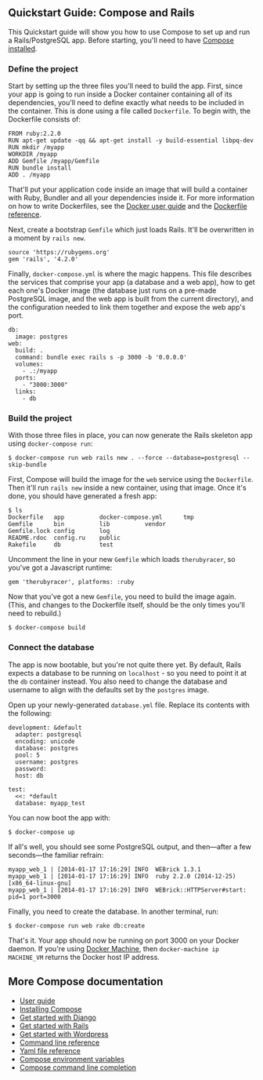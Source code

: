 <!--[metadata]>
+++
title = "Quickstart Guide: Compose and Rails"
description = "Getting started with Docker Compose and Rails"
keywords = ["documentation, docs,  docker, compose, orchestration, containers"]
[menu.main]
parent="smn_workw_compose"
weight=5
+++
<![end-metadata]-->

## Quickstart Guide: Compose and Rails

This Quickstart guide will show you how to use Compose to set up and run a Rails/PostgreSQL app. Before starting, you'll need to have [Compose installed](install.md).

### Define the project

Start by setting up the three files you'll need to build the app. First, since
your app is going to run inside a Docker container containing all of its
dependencies, you'll need to define exactly what needs to be included in the
container. This is done using a file called `Dockerfile`. To begin with, the
Dockerfile consists of:

    FROM ruby:2.2.0
    RUN apt-get update -qq && apt-get install -y build-essential libpq-dev
    RUN mkdir /myapp
    WORKDIR /myapp
    ADD Gemfile /myapp/Gemfile
    RUN bundle install
    ADD . /myapp

That'll put your application code inside an image that will build a container with Ruby, Bundler and all your dependencies inside it. For more information on how to write Dockerfiles, see the [Docker user guide](https://docs.docker.com/userguide/dockerimages/#building-an-image-from-a-dockerfile) and the [Dockerfile reference](http://docs.docker.com/reference/builder/).

Next, create a bootstrap `Gemfile` which just loads Rails. It'll be overwritten in a moment by `rails new`.

    source 'https://rubygems.org'
    gem 'rails', '4.2.0'

Finally, `docker-compose.yml` is where the magic happens. This file describes the services that comprise your app (a database and a web app), how to get each one's Docker image (the database just runs on a pre-made PostgreSQL image, and the web app is built from the current directory), and the configuration needed to link them together and expose the web app's port.

    db:
      image: postgres
    web:
      build: .
      command: bundle exec rails s -p 3000 -b '0.0.0.0'
      volumes:
        - .:/myapp
      ports:
        - "3000:3000"
      links:
        - db

### Build the project

With those three files in place, you can now generate the Rails skeleton app
using `docker-compose run`:

    $ docker-compose run web rails new . --force --database=postgresql --skip-bundle

First, Compose will build the image for the `web` service using the
`Dockerfile`. Then it'll run `rails new` inside a new container, using that
image. Once it's done, you should have generated a fresh app:

    $ ls
    Dockerfile   app          docker-compose.yml      tmp
    Gemfile      bin          lib          vendor
    Gemfile.lock config       log
    README.rdoc  config.ru    public
    Rakefile     db           test

Uncomment the line in your new `Gemfile` which loads `therubyracer`, so you've
got a Javascript runtime:

    gem 'therubyracer', platforms: :ruby

Now that you've got a new `Gemfile`, you need to build the image again. (This,
and changes to the Dockerfile itself, should be the only times you'll need to
rebuild.)

    $ docker-compose build

### Connect the database

The app is now bootable, but you're not quite there yet. By default, Rails
expects a database to be running on `localhost` - so you need to point it at the
`db` container instead. You also need to change the database and username to
align with the defaults set by the `postgres` image.

Open up your newly-generated `database.yml` file. Replace its contents with the
following:

    development: &default
      adapter: postgresql
      encoding: unicode
      database: postgres
      pool: 5
      username: postgres
      password:
      host: db

    test:
      <<: *default
      database: myapp_test

You can now boot the app with:

    $ docker-compose up

If all's well, you should see some PostgreSQL output, and then—after a few
seconds—the familiar refrain:

    myapp_web_1 | [2014-01-17 17:16:29] INFO  WEBrick 1.3.1
    myapp_web_1 | [2014-01-17 17:16:29] INFO  ruby 2.2.0 (2014-12-25) [x86_64-linux-gnu]
    myapp_web_1 | [2014-01-17 17:16:29] INFO  WEBrick::HTTPServer#start: pid=1 port=3000

Finally, you need to create the database. In another terminal, run:

    $ docker-compose run web rake db:create

That's it. Your app should now be running on port 3000 on your Docker daemon. If you're using [Docker Machine](https://docs.docker.com/machine), then `docker-machine ip MACHINE_VM` returns the Docker host IP address. 


## More Compose documentation

- [User guide](/)
- [Installing Compose](install.md)
- [Get started with Django](django.md)
- [Get started with Rails](rails.md)
- [Get started with Wordpress](wordpress.md)
- [Command line reference](cli.md)
- [Yaml file reference](yml.md)
- [Compose environment variables](env.md)
- [Compose command line completion](completion.md)
